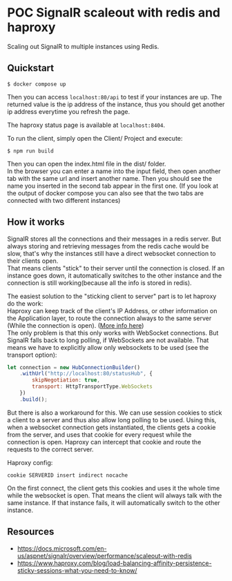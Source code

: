 # POC SignalR scaleout with redis and haproxy
Scaling out SignalR to multiple instances using Redis.

## Quickstart
```
$ docker compose up
```
Then you can access `localhost:80/api` to test if your instances are up. The returned value is the ip address of the instance, thus you should get another ip address everytime you refresh the page.  
  
  
The haproxy status page is available at `localhost:8404`.
  
To run the client, simply open the Client/ Project and execute:  
```
$ npm run build
```
Then you can open the index.html file in the dist/ folder.  
In the browser you can enter a name into the input field, then open another tab with the same url and insert another name. Then you should see the name you inserted in the second tab appear in the first one. (If you look at the output of docker compose you can also see that the two tabs are connected with two different instances)  


## How it works
SignalR stores all the connections and their messages in a redis server. But always storing and retrieving messages from the redis cache would be slow, that's why the instances still have a direct websocket connection to their clients open.   
That means clients "stick" to their server until the connection is closed. If an instance goes down, it automatically switches to the other instance and the connection is still working(because all the info is stored in redis).  
  
 
The easiest solution to the "sticking client to server" part is to let haproxy do the work:    
Haproxy can keep track of the client's IP Address, or other information on the Application layer, to route the connection always to the same server (While the connection is open). ([More info here](https://www.haproxy.com/blog/load-balancing-affinity-persistence-sticky-sessions-what-you-need-to-know/))  
The only problem is that this only works with WebSocket connections. But SignalR falls back to long polling, if WebSockets are not available. That means we have to explicitly allow only websockets to be used (see the transport option):  
```js
let connection = new HubConnectionBuilder()
    .withUrl("http://localhost:80/statusHub", {
        skipNegotiation: true,
        transport: HttpTransportType.WebSockets
    })
    .build();
```
  
But there is also a workaround for this. We can use session cookies to stick a client to a server and thus also allow long polling to be used.
Using this, when a websocket connection gets instantiated, the clients gets a cookie from the server, and uses that cookie for every request while the connection is open. Haproxy can intercept that cookie and route the requests to the correct server. 
  
  
Haproxy config:  
```
cookie SERVERID insert indirect nocache
```
On the first connect, the client gets this cookies and uses it the whole time while the websocket is open. That means the client will always talk with the same instance. If that instance fails, it will automatically switch to the other instance.

## Resources
* https://docs.microsoft.com/en-us/aspnet/signalr/overview/performance/scaleout-with-redis   
* https://www.haproxy.com/blog/load-balancing-affinity-persistence-sticky-sessions-what-you-need-to-know/
